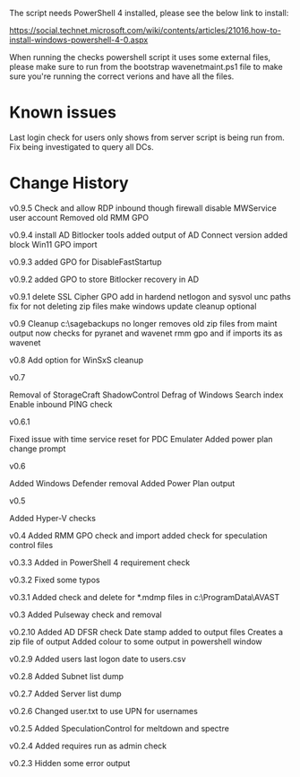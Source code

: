 The script needs PowerShell 4 installed, please see the below link to install:

https://social.technet.microsoft.com/wiki/contents/articles/21016.how-to-install-windows-powershell-4-0.aspx

When running the checks powershell script it uses some external files, please make sure to run from the bootstrap wavenetmaint.ps1 file to make sure you're running the correct verions and have all the files.

Known issues
============
Last login check for users only shows from server script is being run from. Fix being investigated to query all DCs.

Change History
==============

v0.9.5
Check and allow RDP inbound though firewall
disable MWService user account
Removed old RMM GPO

v0.9.4
install AD Bitlocker tools
added output of AD Connect version
added block Win11 GPO import


v0.9.3
added GPO for DisableFastStartup

v0.9.2
added GPO to store Bitlocker recovery in AD

v0.9.1
delete SSL Cipher GPO
add in hardend netlogon and sysvol unc paths
fix for not deleting zip files
make windows update cleanup optional

v0.9
Cleanup c:\sagebackups
no longer removes old zip files from maint output
now checks for pyranet and wavenet rmm gpo and if imports its as wavenet

v0.8 
Add option for WinSxS cleanup

v0.7

Removal of StorageCraft ShadowControl
Defrag of Windows Search index
Enable inbound PING check

v0.6.1

Fixed issue with time service reset for PDC Emulater
Added power plan change prompt

v0.6

Added Windows Defender removal
Added Power Plan output

v0.5

Added Hyper-V checks

v0.4
Added RMM GPO check and import
added check for speculation control files

v0.3.3
Added in PowerShell 4 requirement check

v0.3.2
Fixed some typos

v0.3.1
Added check and delete for *.mdmp files in c:\ProgramData\AVAST

v0.3
Added Pulseway check and removal

v0.2.10
Added AD DFSR check
Date stamp added to output files
Creates a zip file of output
Added colour to some output in powershell window

v0.2.9
Added users last logon date to users.csv

v0.2.8
Added Subnet list dump

v0.2.7
Added Server list dump

v0.2.6
Changed user.txt to use UPN for usernames

v0.2.5
Added SpeculationControl for meltdown and spectre

v0.2.4
Added requires run as admin check

v0.2.3
Hidden some error output

